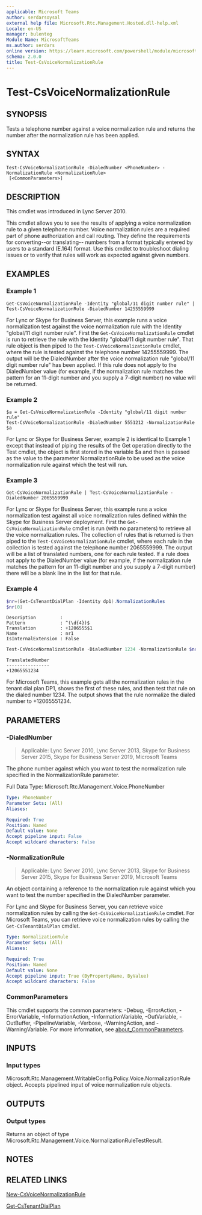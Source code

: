 ```yaml
---
applicable: Microsoft Teams
author: serdarsoysal
external help file: Microsoft.Rtc.Management.Hosted.dll-help.xml
Locale: en-US
manager: bulenteg
Module Name: MicrosoftTeams
ms.author: serdars
online version: https://learn.microsoft.com/powershell/module/microsoftteams/test-csvoicenormalizationrule
schema: 2.0.0
title: Test-CsVoiceNormalizationRule
---
```


# Test-CsVoiceNormalizationRule

## SYNOPSIS
Tests a telephone number against a voice normalization rule and returns the number after the normalization rule has been applied.

## SYNTAX

```
Test-CsVoiceNormalizationRule -DialedNumber <PhoneNumber> -NormalizationRule <NormalizationRule>
 [<CommonParameters>]
```

## DESCRIPTION
This cmdlet was introduced in Lync Server 2010.

This cmdlet allows you to see the results of applying a voice normalization rule to a given
telephone number. Voice normalization rules are a required part of phone authorization and call
routing. They define the requirements for converting--or translating-- numbers from a format
typically entered by users to a standard (E.164) format. Use this cmdlet to troubleshoot dialing
issues or to verify that rules will work as expected against given numbers.

## EXAMPLES

### Example 1
```
Get-CsVoiceNormalizationRule -Identity "global/11 digit number rule" | Test-CsVoiceNormalizationRule -DialedNumber 14255559999
```

For Lync or Skype for Business Server, this example runs a voice normalization test against the voice normalization rule with the Identity "global/11 digit number rule".
First the `Get-CsVoiceNormalizationRule` cmdlet is run to retrieve the rule with the Identity "global/11 digit number rule".
That rule object is then piped to the `Test-CsVoiceNormalizationRule` cmdlet, where the rule is tested against the telephone number 14255559999.
The output will be the DialedNumber after the voice normalization rule "global/11 digit number rule" has been applied.
If this rule does not apply to the DialedNumber value (for example, if the normalization rule matches the pattern for an 11-digit number and you supply a 7-digit number) no value will be returned.

### Example 2
```
$a = Get-CsVoiceNormalizationRule -Identity "global/11 digit number rule"
Test-CsVoiceNormalizationRule -DialedNumber 5551212 -NormalizationRule $a
```

For Lync or Skype for Business Server, example 2 is identical to Example 1 except that instead of piping the results of the Get operation directly to the Test cmdlet, the
object is first stored in the variable $a and then is passed as the value to the parameter NormalizationRule to be used as the voice normalization rule against which the
test will run.

### Example 3
```
Get-CsVoiceNormalizationRule | Test-CsVoiceNormalizationRule -DialedNumber 2065559999
```

For Lync or Skype for Business Server, this example runs a voice normalization test against all voice normalization rules defined within the Skype for Business
Server deployment. First the `Get-CsVoiceNormalizationRule` cmdlet is run (with no parameters) to retrieve all the voice normalization rules.
The collection of rules that is returned is then piped to the `Test-CsVoiceNormalizationRule` cmdlet, where each rule in the collection is tested against the telephone
number 2065559999. The output will be a list of translated numbers, one for each rule tested.
If a rule does not apply to the DialedNumber value (for example, if the normalization rule matches the pattern for an 11-digit number and you supply a 7-digit number) there
will be a blank line in the list for that rule.

### Example 4
```powershell
$nr=(Get-CsTenantDialPlan -Identity dp1).NormalizationRules
$nr[0]
```
```output
Description         :
Pattern             : ^(\d{4})$
Translation         : +1206555$1
Name                : nr1
IsInternalExtension : False
```
```powershell
Test-CsVoiceNormalizationRule -DialedNumber 1234 -NormalizationRule $nr[0]
```
```output
TranslatedNumber
----------------
+12065551234
```

For Microsoft Teams, this example gets all the normalization rules in the tenant dial plan DP1, shows the first of these rules, and then test that rule on the
dialed number 1234. The output shows that the rule normalize the dialed number to +12065551234.

## PARAMETERS

### -DialedNumber

> Applicable: Lync Server 2010, Lync Server 2013, Skype for Business Server 2015, Skype for Business Server 2019, Microsoft Teams

The phone number against which you want to test the normalization rule specified in the NormalizationRule parameter.

Full Data Type: Microsoft.Rtc.Management.Voice.PhoneNumber

```yaml
Type: PhoneNumber
Parameter Sets: (All)
Aliases:

Required: True
Position: Named
Default value: None
Accept pipeline input: False
Accept wildcard characters: False
```

### -NormalizationRule

> Applicable: Lync Server 2010, Lync Server 2013, Skype for Business Server 2015, Skype for Business Server 2019, Microsoft Teams

An object containing a reference to the normalization rule against which you want to test the number specified in the DialedNumber parameter.

For Lync and Skype for Business Server, you can retrieve voice normalization rules by calling the `Get-CsVoiceNormalizationRule` cmdlet.
For Microsoft Teams, you can retrieve voice normalization rules by calling the `Get-CsTenantDialPlan` cmdlet.

```yaml
Type: NormalizationRule
Parameter Sets: (All)
Aliases:

Required: True
Position: Named
Default value: None
Accept pipeline input: True (ByPropertyName, ByValue)
Accept wildcard characters: False
```

### CommonParameters
This cmdlet supports the common parameters: -Debug, -ErrorAction, -ErrorVariable, -InformationAction, -InformationVariable, -OutVariable, -OutBuffer, -PipelineVariable, -Verbose, -WarningAction, and -WarningVariable. For more information, see [about_CommonParameters](https://go.microsoft.com/fwlink/?LinkID=113216).

## INPUTS

### Input types
Microsoft.Rtc.Management.WritableConfig.Policy.Voice.NormalizationRule object.
Accepts pipelined input of voice normalization rule objects.

## OUTPUTS

### Output types
Returns an object of type Microsoft.Rtc.Management.Voice.NormalizationRuleTestResult.

## NOTES

## RELATED LINKS

[New-CsVoiceNormalizationRule](https://learn.microsoft.com/powershell/module/microsoftteams/new-csvoicenormalizationrule)

[Get-CsTenantDialPlan](https://learn.microsoft.com/powershell/module/microsoftteams/get-cstenantdialplan)

